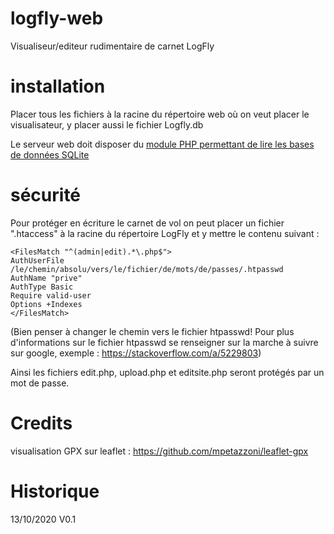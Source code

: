 # logfly-web
Visualiseur/editeur rudimentaire de carnet LogFly

# installation
Placer tous les fichiers à la racine du répertoire web où on veut placer le visualisateur, y placer aussi le fichier Logfly.db

Le serveur web doit disposer du [module PHP permettant de lire les bases de données SQLite](https://www.php.net/manual/fr/book.sqlite3.php)

# sécurité
Pour protéger en écriture le carnet de vol on peut placer un fichier ".htaccess" à la racine du répertoire LogFly et y mettre le contenu suivant :
```ApacheConf
<FilesMatch "^(admin|edit).*\.php$">
AuthUserFile /le/chemin/absolu/vers/le/fichier/de/mots/de/passes/.htpasswd
AuthName "prive"
AuthType Basic
Require valid-user
Options +Indexes
</FilesMatch>
```
(Bien penser à changer le chemin vers le fichier htpasswd! Pour plus d'informations sur le fichier htpasswd se renseigner sur la marche à suivre sur google, exemple : https://stackoverflow.com/a/5229803)

Ainsi les fichiers edit.php, upload.php et editsite.php seront protégés par un mot de passe.

# Credits
visualisation GPX sur leaflet : https://github.com/mpetazzoni/leaflet-gpx

# Historique
13/10/2020		V0.1
